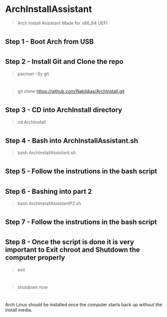 # ArchInstallAssistant
> Arch Install Assistant
> Made for x86_64 UEFI
#
##  Step 1 - Boot Arch from USB
#
##  Step 2 - Install Git and Clone the repo
> pacman -Sy git
#
> git clone https://github.com/Nakildias/ArchInstall.git
#
##  Step 3 - CD into ArchInstall directory
> cd ArchInstall
#
##  Step 4 - Bash into ArchInstallAssistant.sh
> bash ArchInstallAssistant.sh
#
##  Step 5 - Follow the instrutions in the bash script
#
##  Step 6 - Bashing into part 2
> bash ArchInstallAssistantP2.sh
#
##  Step 7 - Follow the instrutions in the bash script
#
##  Step 8 - Once the script is done it is very important to Exit chroot and Shutdown the computer properly
> exit
#
> shutdown now
#
Arch Linux should be installed once the computer starts back up without the install media.

